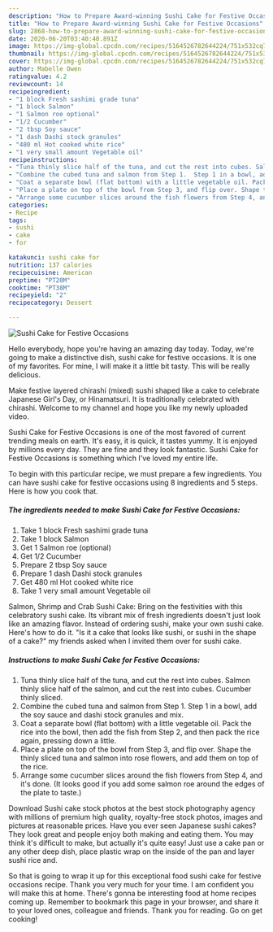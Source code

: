 ```yaml
---
description: "How to Prepare Award-winning Sushi Cake for Festive Occasions"
title: "How to Prepare Award-winning Sushi Cake for Festive Occasions"
slug: 2868-how-to-prepare-award-winning-sushi-cake-for-festive-occasions
date: 2020-06-20T03:40:40.891Z
image: https://img-global.cpcdn.com/recipes/5164526782644224/751x532cq70/sushi-cake-for-festive-occasions-recipe-main-photo.jpg
thumbnail: https://img-global.cpcdn.com/recipes/5164526782644224/751x532cq70/sushi-cake-for-festive-occasions-recipe-main-photo.jpg
cover: https://img-global.cpcdn.com/recipes/5164526782644224/751x532cq70/sushi-cake-for-festive-occasions-recipe-main-photo.jpg
author: Mabelle Owen
ratingvalue: 4.2
reviewcount: 14
recipeingredient:
- "1 block Fresh sashimi grade tuna"
- "1 block Salmon"
- "1 Salmon roe optional"
- "1/2 Cucumber"
- "2 tbsp Soy sauce"
- "1 dash Dashi stock granules"
- "480 ml Hot cooked white rice"
- "1 very small amount Vegetable oil"
recipeinstructions:
- "Tuna thinly slice half of the tuna, and cut the rest into cubes. Salmon thinly slice half of the salmon, and cut the rest into cubes. Cucumber thinly sliced."
- "Combine the cubed tuna and salmon from Step 1.  Step 1 in a bowl, add the soy sauce and dashi stock granules and mix."
- "Coat a separate bowl (flat bottom) with a little vegetable oil. Pack the rice into the bowl, then add the fish from Step 2, and then pack the rice again, pressing down a little."
- "Place a plate on top of the bowl from Step 3, and flip over. Shape the thinly sliced tuna and salmon into rose flowers, and add them on top of the rice."
- "Arrange some cucumber slices around the fish flowers from Step 4, and it&#39;s done. (It looks good if you add some salmon roe around the edges of the plate to taste.)"
categories:
- Recipe
tags:
- sushi
- cake
- for

katakunci: sushi cake for 
nutrition: 137 calories
recipecuisine: American
preptime: "PT20M"
cooktime: "PT38M"
recipeyield: "2"
recipecategory: Dessert

---
```



![Sushi Cake for Festive Occasions](https://img-global.cpcdn.com/recipes/5164526782644224/751x532cq70/sushi-cake-for-festive-occasions-recipe-main-photo.jpg)

Hello everybody, hope you're having an amazing day today. Today, we're going to make a distinctive dish, sushi cake for festive occasions. It is one of my favorites. For mine, I will make it a little bit tasty. This will be really delicious.

Make festive layered chirashi (mixed) sushi shaped like a cake to celebrate Japanese Girl&#39;s Day, or Hinamatsuri. It is traditionally celebrated with chirashi. Welcome to my channel and hope you like my newly uploaded video.

Sushi Cake for Festive Occasions is one of the most favored of current trending meals on earth. It's easy, it is quick, it tastes yummy. It is enjoyed by millions every day. They are fine and they look fantastic. Sushi Cake for Festive Occasions is something which I've loved my entire life.


To begin with this particular recipe, we must prepare a few ingredients. You can have sushi cake for festive occasions using 8 ingredients and 5 steps. Here is how you cook that.

<!--inarticleads1-->

##### The ingredients needed to make Sushi Cake for Festive Occasions:

1. Take 1 block Fresh sashimi grade tuna
1. Take 1 block Salmon
1. Get 1 Salmon roe (optional)
1. Get 1/2 Cucumber
1. Prepare 2 tbsp Soy sauce
1. Prepare 1 dash Dashi stock granules
1. Get 480 ml Hot cooked white rice
1. Take 1 very small amount Vegetable oil


Salmon, Shrimp and Crab Sushi Cake: Bring on the festivities with this celebratory sushi cake. Its vibrant mix of fresh ingredients doesn&#39;t just look like an amazing flavor. Instead of ordering sushi, make your own sushi cake. Here&#39;s how to do it. &#34;Is it a cake that looks like sushi, or sushi in the shape of a cake?&#34; my friends asked when I invited them over for sushi cake. 

<!--inarticleads2-->

##### Instructions to make Sushi Cake for Festive Occasions:

1. Tuna thinly slice half of the tuna, and cut the rest into cubes. Salmon thinly slice half of the salmon, and cut the rest into cubes. Cucumber thinly sliced.
1. Combine the cubed tuna and salmon from Step 1.  Step 1 in a bowl, add the soy sauce and dashi stock granules and mix.
1. Coat a separate bowl (flat bottom) with a little vegetable oil. Pack the rice into the bowl, then add the fish from Step 2, and then pack the rice again, pressing down a little.
1. Place a plate on top of the bowl from Step 3, and flip over. Shape the thinly sliced tuna and salmon into rose flowers, and add them on top of the rice.
1. Arrange some cucumber slices around the fish flowers from Step 4, and it&#39;s done. (It looks good if you add some salmon roe around the edges of the plate to taste.)


Download Sushi cake stock photos at the best stock photography agency with millions of premium high quality, royalty-free stock photos, images and pictures at reasonable prices. Have you ever seen Japanese sushi cakes? They look great and people enjoy both making and eating them. You may think it&#39;s difficult to make, but actually it&#39;s quite easy! Just use a cake pan or any other deep dish, place plastic wrap on the inside of the pan and layer sushi rice and. 

So that is going to wrap it up for this exceptional food sushi cake for festive occasions recipe. Thank you very much for your time. I am confident you will make this at home. There's gonna be interesting food at home recipes coming up. Remember to bookmark this page in your browser, and share it to your loved ones, colleague and friends. Thank you for reading. Go on get cooking!
